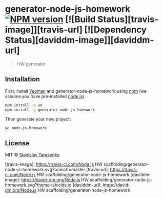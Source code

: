 # generator-node-js-homework [![NPM version][npm-image]][npm-url] [![Build Status][travis-image]][travis-url] [![Dependency Status][daviddm-image]][daviddm-url]
> HW generator

## Installation

First, install [Yeoman](http://yeoman.io) and generator-node-js-homework using [npm](https://www.npmjs.com/) (we assume you have pre-installed [node.js](https://nodejs.org/)).

```bash
npm install -g yo
npm install -g generator-node-js-homework
```

Then generate your new project:

```bash
yo node-js-homework
```

## License

MIT © [Stanislav Tarasenko]()


[npm-image]: https://badge.fury.io/js/generator-node-js-homework.svg
[npm-url]: https://npmjs.org/package/generator-node-js-homework
[travis-image]: https://travis-ci.com/Node.js HW scaffolding/generator-node-js-homework.svg?branch=master
[travis-url]: https://travis-ci.com/Node.js HW scaffolding/generator-node-js-homework
[daviddm-image]: https://david-dm.org/Node.js HW scaffolding/generator-node-js-homework.svg?theme=shields.io
[daviddm-url]: https://david-dm.org/Node.js HW scaffolding/generator-node-js-homework
